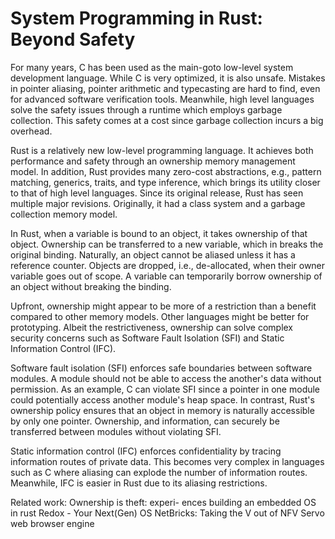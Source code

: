 # System Programming in Rust: Beyond Safety

For many years, C has been used as the main-goto low-level system development language. While C is very optimized, it is also unsafe. Mistakes in pointer aliasing, pointer arithmetic and typecasting are hard to find, even for advanced software verification tools. Meanwhile, high level languages solve the safety issues through a runtime which employs garbage collection. This safety comes at a cost since garbage collection incurs a big overhead.

Rust is a relatively new low-level programming language. It achieves both performance and safety through an ownership memory management model. In addition, Rust provides many zero-cost abstractions, e.g., pattern matching, generics, traits, and type inference, which brings its utility closer to that of high level languages. Since its original release, Rust has seen multiple major revisions. Originally, it had a class system and a garbage collection memory model.

In Rust, when a variable is bound to an object, it takes ownership of that object. Ownership can be transferred to a new variable, which in breaks the original binding. Naturally, an object cannot be aliased unless it has a reference counter. Objects are dropped, i.e., de-allocated, when their owner variable goes out of scope. A variable can temporarily borrow ownership of an object without breaking the binding.

Upfront, ownership might appear to be more of a restriction than a benefit compared to other memory models. Other languages might be better for prototyping. Albeit the restrictiveness, ownership can solve complex security concerns such as Software Fault Isolation (SFI) and Static Information Control (IFC).

Software fault isolation (SFI) enforces safe boundaries between software modules. A module should not be able to access the another's data without permission. As an example, C can violate SFI since a pointer in one module could potentially access another module's heap space. In contrast, Rust's ownership policy ensures that an object in memory is naturally accessible by only one pointer. Ownership, and information, can securely be transferred between modules without violating SFI.

Static information control (IFC) enforces confidentiality by tracing information routes of private data. This becomes very complex in languages such as C where aliasing can explode the number of information routes. Meanwhile, IFC is easier in Rust due to its aliasing restrictions.

Related work: Ownership is theft: experi- ences building an embedded OS in rust
              Redox - Your Next(Gen) OS
              NetBricks: Taking the V out of NFV
              Servo web browser engine
